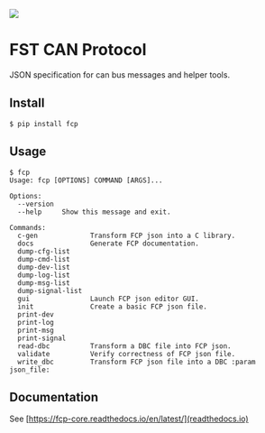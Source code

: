 ![](https://gitlab.com/joajfreitas/can-ids-spec/badges/master/pipeline.svg)

# FST CAN Protocol
JSON specification for can bus messages and helper tools.

## Install

	$ pip install fcp

## Usage

	$ fcp
	Usage: fcp [OPTIONS] COMMAND [ARGS]...
	
	Options:
	  --version
	  --help     Show this message and exit.
	
	Commands:
	  c-gen             Transform FCP json into a C library.
	  docs              Generate FCP documentation.
	  dump-cfg-list
	  dump-cmd-list
	  dump-dev-list
	  dump-log-list
	  dump-msg-list
	  dump-signal-list
	  gui               Launch FCP json editor GUI.
	  init              Create a basic FCP json file.
	  print-dev
	  print-log
	  print-msg
	  print-signal
	  read-dbc          Transform a DBC file into FCP json.
	  validate          Verify correctness of FCP json file.
	  write_dbc         Transform FCP json file into a DBC :param json_file:

## Documentation

See [https://fcp-core.readthedocs.io/en/latest/](readthedocs.io)
